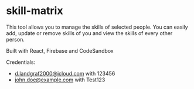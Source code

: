 # skill-matrix

This tool allows you to manage the skills of selected people. You can easily add, update or remove skills of you and view the skills of every other person.

Built with React, Firebase and CodeSandbox

Credentials:

- d.landgraf2000@icloud.com with 123456
- john.doe@example.com with Test123
